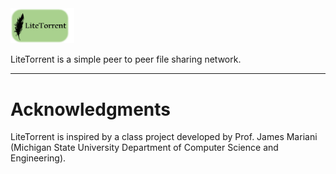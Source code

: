 <img src="resources/logo.png" alt="logo-white-bkgrnd" style="zoom:10%;" />

LiteTorrent is a simple peer to peer file sharing network.

------

# Acknowledgments

LiteTorrent is inspired by a class project developed by Prof. James Mariani (Michigan State University Department of Computer Science and Engineering).
